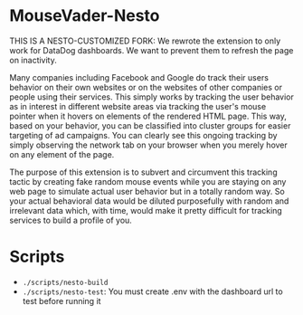 # MouseVader-Nesto

THIS IS A NESTO-CUSTOMIZED FORK: We rewrote the extension to only work for DataDog dashboards. We want to prevent them to refresh the page on inactivity.

Many companies including Facebook and Google do track their users behavior on their own websites or on the websites of other companies or people using their services. This simply works by tracking the user behavior as in interest in different website areas via tracking the user's mouse pointer when it hovers on elements of the rendered HTML page. This way, based on your behavior, you can be classified into cluster groups for easier targeting of ad campaigns. You can clearly see this ongoing tracking by simply observing the network tab on your browser when you merely hover on any element of the page.

The purpose of this extension is to subvert and circumvent this tracking tactic by creating fake random mouse events while you are staying on any web page to simulate actual user behavior but in a totally random way. So your actual behavioral data would be diluted purposefully with random and irrelevant data which, with time, would make it pretty difficult for tracking services to build a profile of you.

# Scripts

- `./scripts/nesto-build`
- `./scripts/nesto-test`: You must create .env with the dashboard url to test before running it